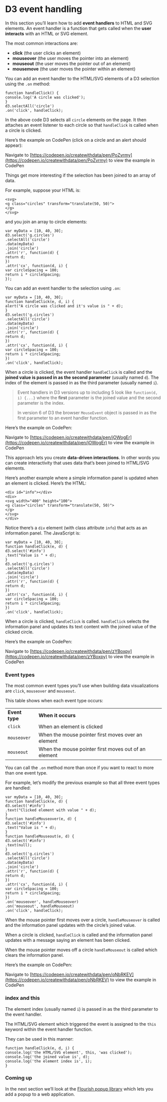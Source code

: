 # D3 event handling

In this section you’ll learn how to add **event handlers** to HTML and SVG elements. An event handler is a function that gets called when the **user interacts** with an HTML or SVG element.

The most common interactions are:

* **click** (the user clicks an element)
* **mouseover** (the user moves the pointer into an element)
* **mouseout** (the user moves the pointer out of an element)
* **mousemove** (the user moves the pointer within an element)

You can add an event handler to the HTML/SVG elements of a D3 selection using the `.on` method:

```
function handleClick() {
console.log('A circle was clicked');
}
d3.selectAll('circle')
.on('click', handleClick);
```

In the above code D3 selects all `circle` elements on the page. It then attaches an event listener to each circle so that `handleClick` is called when a circle is clicked.

Here’s the example on CodePen (click on a circle and an alert should appear):

Navigate to [https://codepen.io/createwithdata/pen/PoZvrmy](https://codepen.io/createwithdata/pen/PoZvrmy) to view the example in CodePen

Things get more interesting if the selection has been joined to an array of data.

For example, suppose your HTML is:

```
<svg>
<g class="circles" transform="translate(50, 50)">
</g>
</svg>
```

and you join an array to circle elements:

```
var myData = [10, 40, 30];
d3.select('g.circles')
.selectAll('circle')
.data(myData)
.join('circle')
.attr('r', function(d) {
return d;
})
.attr('cx', function(d, i) {
var circleSpacing = 100;
return i * circleSpacing;
});
```

You can add an event handler to the selection using `.on`:

```
var myData = [10, 40, 30];
function handleClick(e, d, i) {
alert("A circle was clicked and it's value is " + d);
}
d3.select('g.circles')
.selectAll('circle')
.data(myData)
.join('circle')
.attr('r', function(d) {
return d;
})
.attr('cx', function(d, i) {
var circleSpacing = 100;
return i * circleSpacing;
})
.on('click', handleClick);
```

When a circle is clicked, the event handler `handleClick` is called and the **joined value is passed in as the second parameter** (usually named `d`). The index of the element is passed in as the third parameter (usually named `i`).

> Event handlers in D3 versions up to including 5 look like `function(d, i) {...}` where the **first** parameter is the joined value and the second parameter is the index.
> 
> In version 6 of D3 the browser `MouseEvent` object is passed in as the first parameter to an event handler function.

Here’s the example on CodePen:

Navigate to [https://codepen.io/createwithdata/pen/jOWogEr](https://codepen.io/createwithdata/pen/jOWogEr) to view the example in CodePen

This approach lets you create **data-driven interactions**. In other words you can create interactivity that uses data that’s been joined to HTML/SVG elements.

Here’s another example where a simple information panel is updated when an element is clicked. Here’s the HTML:

```
<div id="info"></div>
<div>
<svg width="400" height="100">
<g class="circles" transform="translate(50, 50)">
</g>
</svg>
</div>
```

Notice there’s a `div` element (with class attribute `info`) that acts as an information panel. The JavaScript is:

```
var myData = [10, 40, 30];
function handleClick(e, d) {
d3.select('#info')
.text("Value is " + d);
}
d3.select('g.circles')
.selectAll('circle')
.data(myData)
.join('circle')
.attr('r', function(d) {
return d;
})
.attr('cx', function(d, i) {
var circleSpacing = 100;
return i * circleSpacing;
})
.on('click', handleClick);
```

When a circle is clicked, `handleClick` is called. `handleClick` selects the information panel and updates its text content with the joined value of the clicked circle.

Here’s the example on CodePen:

Navigate to [https://codepen.io/createwithdata/pen/zYBoxpy](https://codepen.io/createwithdata/pen/zYBoxpy) to view the example in CodePen

### Event types

The most common event types you’ll use when building data visualizations are `click`, `mouseover` and `mouseout`.

This table shows when each event type occurs:

<table class=""><tbody><tr><td><strong>Event type</strong></td><td><strong>When it occurs</strong></td></tr><tr><td><code>click</code></td><td>When an element is clicked</td></tr><tr><td><code>mouseover</code></td><td>When the mouse pointer first moves over an element</td></tr><tr><td><code>mouseout</code></td><td>When the mouse pointer first moves out of an element</td></tr></tbody></table>

You can call the `.on` method more than once if you want to react to more than one event type.

For example, let’s modify the previous example so that all three event types are handled:

```
var myData = [10, 40, 30];
function handleClick(e, d) {
d3.select('#info')
.text("Clicked element with value " + d);
}
function handleMouseover(e, d) {
d3.select('#info')
.text("Value is " + d);
}
function handleMouseout(e, d) {
d3.select('#info')
.text(null);
}
d3.select('g.circles')
.selectAll('circle')
.data(myData)
.join('circle')
.attr('r', function(d) {
return d;
})
.attr('cx', function(d, i) {
var circleSpacing = 100;
return i * circleSpacing;
})
.on('mouseover', handleMouseover)
.on('mouseout', handleMouseout)
.on('click', handleClick);
```

When the mouse pointer first moves over a circle, `handleMouseover` is called and the information panel updates with the circle’s joined value.

When a circle is clicked, `handleClick` is called and the information panel updates with a message saying an element has been clicked.

When the mouse pointer moves off a circle `handleMouseout` is called which clears the information panel.

Here’s the example on CodePen:

Navigate to [https://codepen.io/createwithdata/pen/oNbRKEV](https://codepen.io/createwithdata/pen/oNbRKEV) to view the example in CodePen

### index and this

The element index (usually named `i`) is passed in as the third parameter to the event handler.

The HTML/SVG element which triggered the event is assigned to the `this` keyword within the event handler function.

They can be used in this manner:

```
function handleClick(e, d, i) {
console.log('the HTML/SVG element', this, 'was clicked');
console.log('the joined value is', d);
console.log('the element index is', i);
}
```

### Coming up

In the next section we’ll look at the [Flourish popup library](https://github.com/kiln/flourish-popup) which lets you add a popup to a web application.